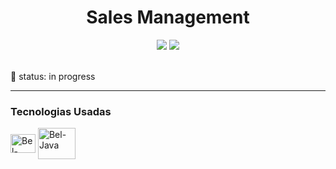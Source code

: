 <h1 align = "center"> Sales Management </h1>

<div align = "center">
     <a href="[https://instagram.com/rafaballerini](https://www.instagram.com/httpscorreia/)" target="_blank"><img src="https://img.shields.io/badge/-Instagram-%23E4405F?style=for-the-badge&logo=instagram&logoColor=white" target="_blank"></a>
   <a href="https://www.linkedin.com/in/izabel-correia-934087211/" target="_blank"><img src="https://img.shields.io/badge/-LinkedIn-%230077B5?style=for-the-badge&logo=linkedin&logoColor=white" target="_blank"></a> 
</div>
<br>

<div>

<p>👤 status: in progress </p>

<hr>
<h3> Tecnologias Usadas </h3>
<img align="center" alt="Bel-Java" height="30" width="40" src="https://cdn.jsdelivr.net/gh/devicons/devicon/icons/java/java-original.svg">
<img align="center" alt="Bel-Java" height="50" width="60" src="https://cdn.jsdelivr.net/gh/devicons/devicon/icons/mysql/mysql-plain-wordmark.svg">
          

</div>








